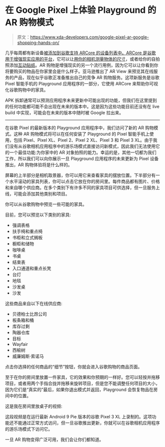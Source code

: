 # 在 Google Pixel 上体验 Playground 的 AR 购物模式

> 原文：<https://www.xda-developers.com/google-pixel-ar-google-shopping-hands-on/>

几乎每周都有新设备[被添加到谷歌支持 ARCore 的设备列表中。ARCore 是谷歌用于增强现实应用的](https://www.xda-developers.com/tag/arcore/)[平台](https://www.xda-developers.com/arcore-new-augmented-reality-google/)，它可以让[用你的相机测量物体的尺寸](https://www.xda-developers.com/measure-length-arcore-app/)，或者给你的自拍照添加[互动贴纸](https://www.xda-developers.com/google-playground-ar-stickers-port-arcore-devices/)。AR 购物是增强现实的另一个流行用例，因为它可以让你看到你将要购买的物品在你家里会是什么样子。亚马逊推出了 AR View 来预览其在线服务的产品，现在似乎谷歌正准备推出自己的竞争 AR 购物服务。这项新服务是谷歌 Pixel 智能手机的 Playground 应用程序的一部分，它使用 ARCore 来帮助你可视化谷歌购物中的家具。

APK 拆卸通常可以预测应用程序未来更新中可能出现的功能，但我们在这里提到的任何功能都可能不会出现在未来的版本中。这是因为这些功能目前还没有在 live build 中实现，可能会在未来的版本中随时被 Google 拉出来。

* * *

在谷歌 Pixel 的最新版本的 Playground 应用程序中，我们访问了新的 AR 购物模式。这种 AR 购物模式将可以在任何安装了 Playground 的 Pixel 智能手机上使用，包括 Pixel、Pixel XL、Pixel 2、Pixel 2 XL、Pixel 3 和 Pixel 3 XL。由于我们没有从谷歌相机应用程序中的游乐场模式直接访问新模式，因此我们无法使用它的一个最佳功能:为你家中的 AR 对象拍照的能力。幸运的是，其他一切都为我们工作，所以我们可以向你展示一旦 Playground 应用程序的未来更新为 Pixel 设备推出，AR 购物体验将是什么样的。

屏幕的上半部分是相机取景器，你可以用它来查看家具的摆放位置。下半部分有一个水平滚动的家具列表，你可以点击它放在你的房间里。每件商品都有图片、价格和来自哪个供应商。在多个类别下有许多不同的家具项目可供选择，但一旦服务上线，可能会添加其他类别和项目。

你可以从谷歌购物中预览一些可能的家具。

目前，您可以预览以下类别的家具:

*   强调表格
*   扶手椅和重点椅
*   书柜和立式搁板
*   橱柜和储物
*   咖啡桌
*   书桌
*   结束表
*   入口通道和重点长凳
*   台灯
*   地毯
*   沙发桌
*   沙发

这些商品来自以下在线供应商:

*   贝德柏士比昂公司
*   板条箱和桶
*   库存过剩
*   陶器仓库
*   目标
*   Wayfair
*   西榆树
*   威廉姆斯·索诺马

点击你选择的任何商品的“细节”按钮，你就会进入谷歌购物的商品页面。

至于在你的房间里放置一件家具，它的效果和你预期的一样好。您可以轻按并拖移项目，或者用两个手指合拢并拖移来旋转项目，但是您不能调整任何项目的大小，因为它们是“真实的”最后，如果你退出模式并返回，Playground 会恢复物品在房间中的位置。

这是我在房间里放桌子的视频:

这段视频是在运行最新 Android 9 Pie 版本的谷歌 Pixel 3 XL 上录制的。这项功能还不能通过正常方式访问，但一旦谷歌推出更新，你就可以在谷歌相机应用程序的游乐场模式下访问它。

一旦 AR 购物变得广泛可用，我们会让你们都知道。